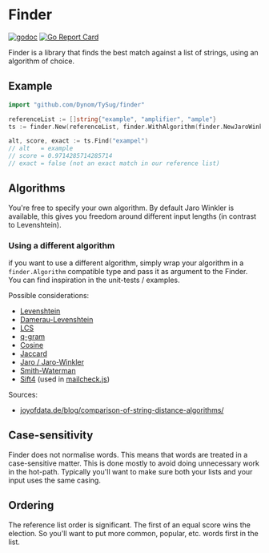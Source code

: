 # Finder
[![godoc](https://img.shields.io/badge/godoc-reference-blue.svg)](https://godoc.org/github.com/Dynom/TySug/finder) [![Go Report Card](https://goreportcard.com/badge/github.com/Dynom/TySug)](https://goreportcard.com/report/github.com/Dynom/TySug)

Finder is a library that finds the best match against a list of strings, using an algorithm of choice.

## Example 
```go
import "github.com/Dynom/TySug/finder"
```
```go
referenceList := []string{"example", "amplifier", "ample"}
ts := finder.New(referenceList, finder.WithAlgorithm(finder.NewJaroWinklerDefault()))

alt, score, exact := ts.Find("exampel")
// alt   = example
// score = 0.9714285714285714
// exact = false (not an exact match in our reference list)
```

## Algorithms
You're free to specify your own algorithm. By default Jaro Winkler is available, this gives you freedom around different input lengths (in contrast to Levenshtein).


### Using a different algorithm

if you want to use a different algorithm, simply wrap your algorithm in a `finder.Algorithm` compatible type and pass 
it as argument to the Finder. You can find inspiration in the unit-tests / examples.

Possible considerations:
 - [Levenshtein](https://en.wikipedia.org/wiki/Levenshtein_distance)
 - [Damerau-Levenshtein](https://en.wikipedia.org/wiki/Damerau%E2%80%93Levenshtein_distance)
 - [LCS](https://en.wikipedia.org/wiki/Longest_common_subsequence_problem)
 - [q-gram](https://en.wikipedia.org/wiki/N-gram)
 - [Cosine](https://en.wikipedia.org/wiki/Cosine_similarity)
 - [Jaccard](https://en.wikipedia.org/wiki/Jaccard_index)
 - [Jaro / Jaro-Winkler](https://en.wikipedia.org/wiki/Jaro%E2%80%93Winkler_distance)
 - [Smith-Waterman](https://en.wikipedia.org/wiki/Smith%E2%80%93Waterman_algorithm)
 - [Sift4](https://siderite.blogspot.com/2014/11/super-fast-and-accurate-string-distance.html) (used in [mailcheck.js](https://github.com/mailcheck/mailcheck))
 
Sources:
 - [joyofdata.de/blog/comparison-of-string-distance-algorithms/](https://www.joyofdata.de/blog/comparison-of-string-distance-algorithms/)

## Case-sensitivity

Finder does not normalise words. This means that words are treated in a case-sensitive matter. This is done mostly to
avoid doing unnecessary work in the hot-path. Typically you'll want to make sure both your lists and your input uses the
same casing.

## Ordering

The reference list order is significant. The first of an equal score wins the election. So you'll want to put more 
common, popular, etc. words first in the list. 